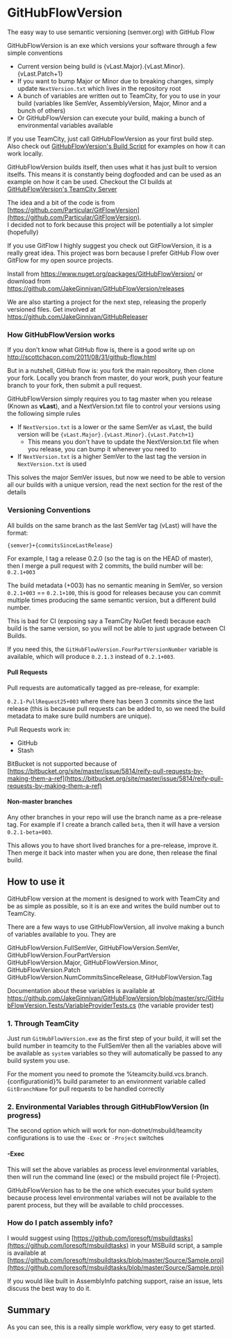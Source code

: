GitHubFlowVersion
=================

The easy way to use semantic versioning (semver.org) with GitHub Flow

GitHubFlowVersion is an exe which versions your software through a few simple conventions

 - Current version being build is {vLast.Major}.{vLast.Minor}.{vLast.Patch+1}
 - If you want to bump Major or Minor due to breaking changes, simply update `NextVersion.txt` which lives in the repository root
 - A bunch of variables are written out to TeamCity, for you to use in your build (variables like SemVer, AssemblyVersion, Major, Minor and a bunch of others)
 - Or GitHubFlowVersion can execute your build, making a bunch of environmental variables available

If you use TeamCity, just call GitHubFlowVersion as your first build step. Also check out [GitHubFlowVersion's Build Script](https://github.com/JakeGinnivan/GitHubFlowVersion/blob/master/GitHubFlowVersion.proj) for examples on how it can work locally.

GitHubFlowVersion builds itself, then uses what it has just built to version itselfs. This means it is constantly being dogfooded and can be used as an example on how it can be used. Checkout the CI builds at [GitHubFlowVersion's TeamCity Server](http://teamcity.ginnivan.net/project.html?projectId=OpenSourceProjects_GitHubFlowVersion&branch_OpenSourceProjects_GitHubFlowVersion=__all_branches__)



The idea and a bit of the code is from [https://github.com/Particular/GitFlowVersion](https://github.com/Particular/GitFlowVersion).  
I decided not to fork because this project will be potentially a lot simpler (hopefully)

If you use GitFlow I highly suggest you check out GitFlowVersion, it is a really great idea. This project was born because I prefer GitHub Flow over GitFlow for my open source projects.

Install from https://www.nuget.org/packages/GitHubFlowVersion/ or download from https://github.com/JakeGinnivan/GitHubFlowVersion/releases

We are also starting a project for the next step, releasing the properly versioned files. Get involved at https://github.com/JakeGinnivan/GitHubReleaser

### How GitHubFlowVersion works

If you don't know what GitHub flow is, there is a good write up on http://scottchacon.com/2011/08/31/github-flow.html

But in a nutshell, GitHub flow is: you fork the main repository, then clone your fork. Locally you branch from master, do your work, push your feature branch to your fork, then submit a pull request.  


GitHubFlowVersion simply requires you to tag master when you release (Known as **vLast**), and a NextVersion.txt file to control your versions using the following simple rules

 - If `NextVersion.txt` is a lower or the same SemVer as vLast, the build version will be `{vLast.Major}.{vLast.Minor}.{vLast.Patch+1}`
   - This means you don't have to update the NextVersion.txt file when you release, you can bump it whenever you need to
 - If `NextVersion.txt` is a higher SemVer to the last tag the version in `NextVersion.txt` is used

This solves the major SemVer issues, but now we need to be able to version all our builds with a unique version, read the next section for the rest of the details

### Versioning Conventions
All builds on the same branch as the last SemVer tag (vLast) will have the format:

    {semver}+{commitsSinceLastRelease}

For example, I tag a release 0.2.0 (so the tag is on the HEAD of master), then I merge a pull request with 2 commits, the build number will be:  
`0.2.1+003`

The build metadata (+003) has no semantic meaning in SemVer, so version `0.2.1+003` == `0.2.1+100`, this is good for releases because you can commit multiple times producing the same semantic version, but a different build number.

This is bad for CI (exposing say a TeamCity NuGet feed) because each build is the same version, so you will not be able to just upgrade between CI Builds.

If you need this, the `GitHubFlowVersion.FourPartVersionNumber` variable is available, which will produce `0.2.1.3` instead of `0.2.1+003`. 

#### Pull Requests
Pull requests are automatically tagged as pre-release, for example:

`0.2.1-PullRequest25+003` where there has been 3 commits since the last release (this is because pull requests can be added to, so we need the build metadata to make sure build numbers are unique).

Pull Requests work in:

 - GitHub
 - Stash

BitBucket is not supported because of [https://bitbucket.org/site/master/issue/5814/reify-pull-requests-by-making-them-a-ref](https://bitbucket.org/site/master/issue/5814/reify-pull-requests-by-making-them-a-ref)

#### Non-master branches
Any other branches in your repo will use the branch name as a pre-release tag. For example if I create a branch called `beta`, then it will have a version `0.2.1-beta+003`.

This allows you to have short lived branches for a pre-release, improve it. Then merge it back into master when you are done, then release the final build.

## How to use it
GitHubFlow version at the moment is designed to work with TeamCity and be as simple as possible, so it is an exe and writes the build number out to TeamCity.

There are a few ways to use GitHubFlowVersion, all involve making a bunch of variables available to you. They are

GitHubFlowVersion.FullSemVer, GitHubFlowVersion.SemVer, GitHubFlowVersion.FourPartVersion  
GitHubFlowVersion.Major, GitHubFlowVersion.Minor, GitHubFlowVersion.Patch  
GitHubFlowVersion.NumCommitsSinceRelease, GitHubFlowVersion.Tag

Documentation about these variables is available at https://github.com/JakeGinnivan/GitHubFlowVersion/blob/master/src/GitHubFlowVersion.Tests/VariableProviderTests.cs (the variable provider test)

### 1. Through TeamCity
Just run `GitHubFlowVersion.exe` as the first step of your build, it will set the build number in teamcity to the FullSemVer
then all the variables above will be available as `system` variables so they will automatically be passed to any build system you use.

For the moment you need to promote the %teamcity.build.vcs.branch.{configurationid}% build parameter to an environment variable called `GitBranchName` for pull requests to be handled correctly

### 2. Environmental Variables through GitHubFlowVersion (In progress)
The second option which will work for non-dotnet/msbuild/teamcity configurations is to use the `-Exec` or `-Project` switches

#### -Exec
This will set the above variables as process level environmental variables, then will run the command line (exec) or the msbuild project file (-Project).

GitHubFlowVersion has to be the one which executes your build system because process level environmental variabes will not be available to the parent process, but they will be available to child proccesses.


### How do I patch assembly info?
I would suggest using [https://github.com/loresoft/msbuildtasks](https://github.com/loresoft/msbuildtasks) in your MSBuild script, a sample is available at [https://github.com/loresoft/msbuildtasks/blob/master/Source/Sample.proj](https://github.com/loresoft/msbuildtasks/blob/master/Source/Sample.proj)

If you would like built in AssemblyInfo patching support, raise an issue, lets discuss the best way to do it.

## Summary
As you can see, this is a really simple workflow, very easy to get started.
